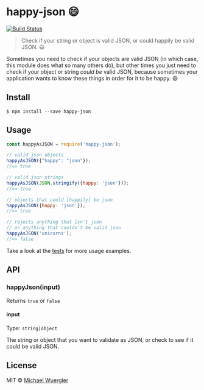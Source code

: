 # happy-json :smile:

[![Build Status](https://travis-ci.org/radiovisual/happy-json.svg?branch=master)](https://travis-ci.org/radiovisual/happy-json)

> Check if your string or object is valid JSON, or could happily be valid JSON. :smiley:

Sometimes you need to check if your objects are valid JSON (in which case, this module does what so many others do), but
other times you just need to check if your object or string *could be* valid JSON, because sometimes your application wants
to know these things in order for it to be happy. :smiley:


## Install

```
$ npm install --save happy-json
```


## Usage

```js
const happyAsJSON = require('happy-json');

// valid json objects
happyAsJSON({"happy": "json"});
//=> true

// valid json strings
happyAsJSON(JSON.stringify({happy: 'json'}));
//=> true

// objects that could [happily] be json
happyAsJSON({happy: 'json'});
//=> true

// rejects anything that isn't json
// or anything that couldn't be valid json
happyAsJSON('unicorns');
//=> false
```

Take a look at the [tests](https://github.com/radiovisual/happy-json/test/test.js) for more usage examples. 

## API

### happyJson(input)

Returns `true` or `false`

#### input

Type: `string|object`

The string or object that you want to validate as JSON, or check to see if it could be valid JSON.


## License

MIT © [Michael Wuergler](http://numetriclabs.com)
